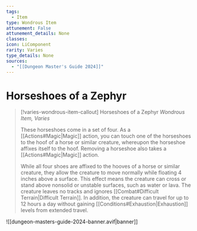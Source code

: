 ```yaml
---
tags:
  - Item
type: Wondrous Item
attunement: False
attunement_details: None
classes:
icon: LiComponent
rarity: Varies
type_details: None
sources: 
  - "[[Dungeon Master's Guide 2024]]"
---
```

# Horseshoes of a Zephyr
>[!varies-wondrous-item-callout] Horseshoes of a Zephyr
>_Wondrous Item, Varies_
>
>These horseshoes come in a set of four. As a [[Actions#Magic\|Magic]] action, you can touch one of the horseshoes to the hoof of a horse or similar creature, whereupon the horseshoe affixes itself to the hoof. Removing a horseshoe also takes a [[Actions#Magic\|Magic]] action.
>
>While all four shoes are affixed to the hooves of a horse or similar creature, they allow the creature to move normally while floating 4 inches above a surface. This effect means the creature can cross or stand above nonsolid or unstable surfaces, such as water or lava. The creature leaves no tracks and ignores [[Combat#Difficult Terrain\|Difficult Terrain]]. In addition, the creature can travel for up to 12 hours a day without gaining [[Conditions#Exhaustion\|Exhaustion]] levels from extended travel.
>


![[dungeon-masters-guide-2024-banner.avif|banner]]